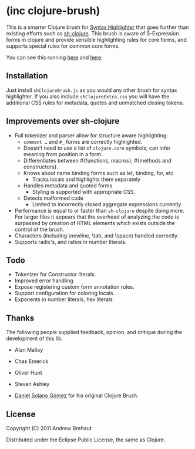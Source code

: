 # (inc clojure-brush)

This is a smarter Clojure brush for [Syntax Highlighter](https://github.com/alexgorbatchev/SyntaxHighlighter) that goes further than existing efforts such as [sh-clojure](https://github.com/sattvik/sh-clojure). This brush is aware of S-Expression forms in clojure and provide sensible highlighting rules for core forms, and supports special rules for common core forms. 

You can see this running [here](http://brehaut.net/blog/2011/l_systems) and [here](http://brehaut.net/blog/2011/ring_introduction).

## Installation

Just install `shClojureBrush.js` as you would any other brush for syntax highlighter. If you also include `shClojureExtra.css` you will have the additional CSS rules for metadata, quotes and unmatched closing tokens.

## Improvements over sh-clojure

 * Full tokenizer and parser allow for structure aware highlighting:
    * `comment …` and `#_` forms are correctly highlighted.
    * Doesn't need to use a list of `clojure.core` symbols; can infer meaning from position in a form.
    * Differentiates between #{functions, macros}, #{methods and constructors}.
    * Knows about name binding forms such as let, binding, for, etc
       * Tracks locals and highlights them separately
    * Handles metadata and quoted forms
       * Styling is supported with appropriate CSS.    
    * Detects malformed code
       * Limited to incorrectly closed aggregate expressions currently
 * Performance is equal to or faster than `sh-clojure` despite doing more. For larger files it appears that the overhead of analyzing the code is surpassed by creation of HTML elements which exists outside the control of the brush.
 * Characters (including \newline, \tab, and \space) handled correctly.
 * Supports radix's, and ratios in number literals.

## Todo 
 
 * Tokenizer for Constructor literals.
 * Improved error handling
 * Expose registering custom form annotation rules.
 * Support configuration for coloring locals.
 * Exponents in number literals, hex literals

## Thanks

The following people supplied feedback, opinion, and critique during the development of this lib.

 * Alan Malloy
 * Chas Emerick
 * Oliver Hunt 
 * Steven Ashley

 * [Daniel Solano Gómez](http://www.deepbluelambda.org/) for his original Clojure Brush.
 
## License

Copyright (C) 2011 Andrew Brehaut

Distributed under the Eclipse Public License, the same as Clojure.